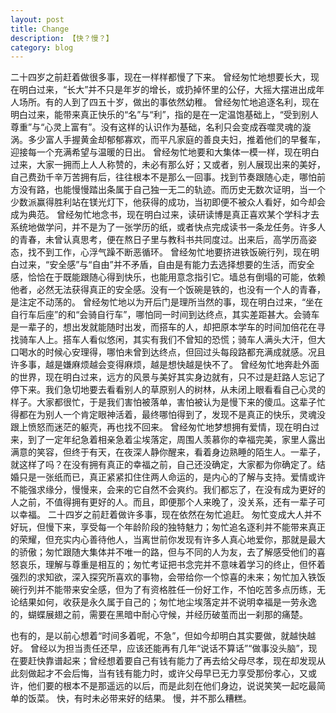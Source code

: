 ```yaml
---
layout: post
title: Change
description: 【快？慢？】
category: blog
---
```

二十四岁之前赶着做很多事，现在一样样都慢了下来。
曾经匆忙地想要长大，现在明白过来，“长大”并不只是年岁的增长，或扔掉怀里的公仔，大摇大摆进出成年人场所。有的人到了四五十岁，做出的事依然幼稚。
曾经匆忙地追逐名利，现在明白过来，能带来真正快乐的“名”与“利”，指的是在一定温饱基础上，“受到别人尊重”与“心灵上富有”。没有这样的认识作为基础，名利只会变成吞噬灵魂的漩涡。多少富人手握黄金却郁郁寡欢，而平凡家庭的善良夫妇，推着他们的早餐车，迎接每一个充满希望与温暖的日出。
曾经匆忙地要和大集体一模一样，现在明白过来，大家一拥而上人人称赞的，未必有那么好；又或者，别人展现出来的美好，自己费劲千辛万苦拥有后，往往根本不是那么一回事。找到节奏跟随心走，哪怕前方没有路，也能慢慢踏出条属于自己独一无二的轨迹。而历史无数次证明，当一个少数派赢得胜利站在镁光灯下，他获得的成功，当初即便不被众人看好，如今却会成为典范。
曾经匆忙地念书，现在明白过来，读研读博是真正喜欢某个学科才去系统地做学问，并不是为了一张学历的纸，或者快点完成读书一条龙任务。许多人的青春，未曾认真思考，便在熬日子里与教科书共同度过。出来后，高学历高姿态，找不到工作，心浮气躁不断恶循环。
曾经匆忙地要挤进铁饭碗行列，现在明白过来，“安全感”与“自由”并不矛盾，自由是有能力去选择想要的生活，而安全感，恰恰在于既能跟随心得到快乐，也能用意念指引它。墙总有倒塌的可能，依赖他者，必然无法获得真正的安全感。没有一个饭碗是铁的，也没有一个人的青春，是注定不动荡的。
曾经匆忙地以为开后门是理所当然的事，现在明白过来，“坐在自行车后座”的和“会骑自行车”，哪怕同一时间到达终点，其实差距甚大。会骑车是一辈子的，想出发就能随时出发，而搭车的人，却把原本学车的时间加倍花在寻找骑车人上。搭车人看似悠闲，其实有我们不曾知的恐慌；骑车人满头大汗，但大口喝水的时候心安理得，哪怕未曾到达终点，但回过头每段路都充满成就感。况且许多事，越是嫌麻烦越会变得麻烦，越是想快越是快不了。
曾经匆忙地奔赴外面的世界，现在明白过来，远方的风景与美好其实身边就有，只不过是赶路人忘记了停下来。我们急切地要去看看别人的草原别人的树林，从未闭上眼看看自己心灵的样子。大家都很忙，于是我们害怕被落单，害怕被认为是慢下来的傻瓜。这辈子忙得都在为别人一个肯定眼神活着，最终哪怕得到了，发现不是真正的快乐，灵魂没跟上愤怒而迷茫的躯壳，再也找不回来。
曾经匆忙地梦想拥有爱情，现在明白过来，到了一定年纪急着相亲急着尘埃落定，周围人羡慕你的幸福完美，家里人露出满意的笑容，但终于有天，在夜深人静你醒来，看着身边熟睡的陌生人。一辈子，就这样了吗？在没有拥有真正的幸福之前，自己还没确定，大家都为你确定了。结婚只是一张纸而已，真正紧紧扣住住两人命运的，是内心的了解与支持。爱情或许不能强求缘分，慢慢来，会来的它自然不会爽约。我们都忘了，在没有成为更好的人之前，不值得拥有更好的人。而且，即便那个人来晚了，没关系，还有一辈子可以幸福。
二十四岁之前赶着做许多事，现在依然在匆忙追赶。
匆忙变成大人并不好玩，但慢下来，享受每一个年龄阶段的独特魅力；匆忙追名逐利并不能带来真正的荣耀，但充实内心善待他人，当离世前你发现有许多人真心地爱你，那就是最大的骄傲；匆忙跟随大集体并不唯一的路，但与不同的人为友，去了解感受他们的喜怒哀乐，理解与尊重是相互的；匆忙考证把书念完并不意味着学习的终止，但怀着强烈的求知欲，深入探究所喜欢的事物，会带给你一个惊喜的未来；匆忙加入铁饭碗行列并不能带来安全感，但为了有资格胜任一份好工作，不怕吃苦多点历练，无论结果如何，收获是永久属于自己的；匆忙地尘埃落定并不说明幸福是一劳永逸的，蝴蝶展翅之前，需要在黑暗中耐心守候，并经历破茧而出一刹那的痛楚。

也有的，是以前心想着“时间多着呢，不急”，但如今却明白其实要做，就越快越好。
曾经以为担当责任还早，应该还能再有几年“说话不算话”“做事没头脑”，现在要赶快靠谱起来；曾经想着要自己有钱有能力了再去给父母尽孝，现在却发现从此刻做起才不会后悔，当有钱有能力时，或许父母早已无力享受那份孝心，又或许，他们要的根本不是那遥远的以后，而是此刻在他们身边，说说笑笑一起吃最简单的饭菜。
快，有时未必带来好的结果。
慢，并不那么糟糕。